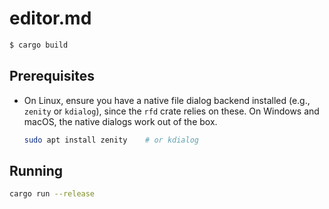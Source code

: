 # editor.md

```bash
$ cargo build
```

## Prerequisites

- On Linux, ensure you have a native file dialog backend installed (e.g., `zenity` or `kdialog`), since the `rfd` crate relies on these. On Windows and macOS, the native dialogs work out of the box.
  ```bash
  sudo apt install zenity    # or kdialog
  ```

## Running

```bash
cargo run --release
```